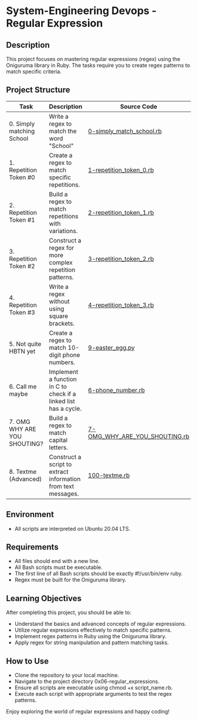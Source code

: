 # System-Engineering Devops - Regular Expression

## Description
This project focuses on mastering regular expressions (regex) using the Oniguruma library in Ruby. The tasks require you to create regex patterns to match specific criteria.

## Project Structure

| Task | Description | Source Code |
|------|-------------|-------------|
| 0. Simply matching School |Write a regex to match the word "School" | [0-simply_match_school.rb](./0-simply_match_school.rb) |
| 1. Repetition Token #0 | Create a regex to match specific repetitions. | [1-repetition_token_0.rb](./1-repetition_token_0.rb) |
| 2. Repetition Token #1 | Build a regex to match repetitions with variations. | [2-repetition_token_1.rb](./2-repetition_token_1.rb) |
| 3. Repetition Token #2 | Construct a regex for more complex repetition patterns. | [3-repetition_token_2.rb](./3-repetition_token_2.rb) |
| 4. Repetition Token #3 | Write a regex without using square brackets. | [4-repetition_token_3.rb](./4-repetition_token_3.rb) |
| 5. Not quite HBTN yet | Create a regex to match 10-digit phone numbers. | [9-easter_egg.py](./9-easter_egg.py) |
| 6. Call me maybe | Implement a function in C to check if a linked list has a cycle. | [6-phone_number.rb](./6-phone_number.rb) |
| 7. OMG WHY ARE YOU SHOUTING? | Build a regex to match capital letters. | [7-OMG_WHY_ARE_YOU_SHOUTING.rb](./7-OMG_WHY_ARE_YOU_SHOUTING.rb) |
| 8. Textme (Advanced) | Construct a script to extract information from text messages. | [100-textme.rb](./100-textme.rb) |

## Environment

- All scripts are interpreted on Ubuntu 20.04 LTS.

## Requirements

- All files should end with a new line.
- All Bash scripts must be executable.
- The first line of all Bash scripts should be exactly #!/usr/bin/env ruby.
- Regex must be built for the Oniguruma library.

## Learning Objectives

After completing this project, you should be able to:
- Understand the basics and advanced concepts of regular expressions.
- Utilize regular expressions effectively to match specific patterns.
- Implement regex patterns in Ruby using the Oniguruma library.
- Apply regex for string manipulation and pattern matching tasks.

## How to Use
- Clone the repository to your local machine.
- Navigate to the project directory 0x06-regular_expressions.
- Ensure all scripts are executable using chmod +x script_name.rb.
- Execute each script with appropriate arguments to test the regex patterns.

Enjoy exploring the world of regular expressions and happy coding!
